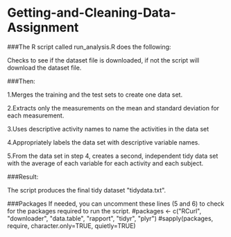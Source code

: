 # Getting-and-Cleaning-Data-Assignment

###The R script called run_analysis.R does the following:  

Checks to see if the dataset file is downloaded, if not the script will download the dataset file. 

###Then: 

1.Merges the training and the test sets to create one data set.

2.Extracts only the measurements on the mean and standard deviation for each measurement. 

3.Uses descriptive activity names to name the activities in the data set

4.Appropriately labels the data set with descriptive variable names.

5.From the data set in step 4, creates a second, independent tidy data set with the average of each variable for each activity and each subject.

###Result: 

The script produces the final tidy dataset "tidydata.txt".  

###Packages 
If needed, you can uncomment these lines (5 and 6) to check for the packages required to run the script. 
    #packages <- c("RCurl", "downloader", "data.table", "rapport", "tidyr", "plyr")
    #sapply(packages, require, character.only=TRUE, quietly=TRUE)


